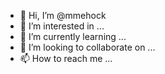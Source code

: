 - 👋 Hi, I’m @mmehock
- 👀 I’m interested in ...
- 🌱 I’m currently learning ...
- 💞️ I’m looking to collaborate on ...
- 📫 How to reach me ...

<!---
mmehock/mmehock is a ✨ special ✨ repository because its `README.md` (this file) appears on your GitHub profile.
You can click the Preview link to take a look at your changes.
--->
